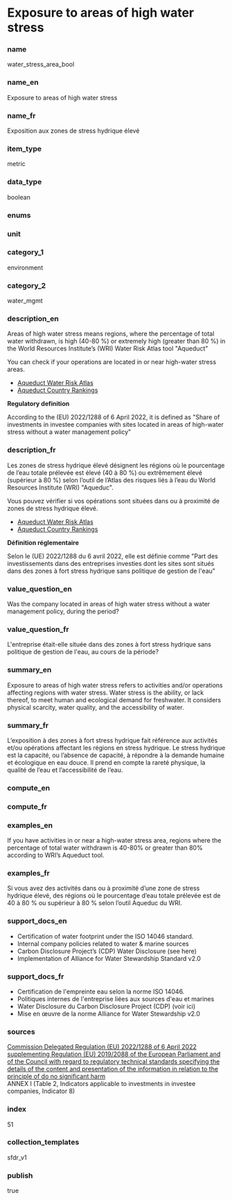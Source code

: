 # Exposure to areas of high water stress

### name

water_stress_area_bool

### name_en

Exposure to areas of high water stress

### name_fr

Exposition aux zones de stress hydrique élevé

### item_type

metric

### data_type

boolean

### enums



### unit



### category_1

environment

### category_2

water_mgmt

### description_en

Areas of high water stress means regions, where the percentage of total water withdrawn, is high (40-80 %) or extremely high (greater than 80 %) in the World Resources Institute’s (WRI) Water Risk Atlas tool "Aqueduct"

You can check if your operations are located in or near high-water stress areas. 
- [Aqueduct Water Risk Atlas](https://www.wri.org/data/aqueduct-water-risk-atlas)
- [Aqueduct Country Rankings](https://www.wri.org/data/aqueduct-country-rankings)

**Regulatory definition**

According to the (EU) 2022/1288 of 6 April 2022, it is defined as "Share of investments in investee companies with sites located in areas of high-water stress without a water management policy"


### description_fr

Les zones de stress hydrique élevé désignent les régions où le pourcentage de l’eau totale prélevée est élevé (40 à 80 %) ou extrêmement élevé (supérieur à 80 %) selon l’outil de l’Atlas des risques liés à l’eau du World Resources Institute (WRI) "Aqueduc".

Vous pouvez vérifier si vos opérations sont situées dans ou à proximité de zones de stress hydrique élevé.
- [Aqueduct Water Risk Atlas](https://www.wri.org/data/aqueduct-water-risk-atlas)
- [Aqueduct Country Rankings](https://www.wri.org/data/aqueduct-country-rankings)

**Définition réglementaire**

Selon le (UE) 2022/1288 du 6 avril 2022, elle est définie comme "Part des investissements dans des entreprises investies dont les sites sont situés dans des zones à fort stress hydrique sans politique de gestion de l'eau"

### value_question_en


Was the company located in areas of high water stress without a water management policy, during the
period?

### value_question_fr


L'entreprise était-elle située dans des zones à fort stress hydrique sans politique de gestion de
l'eau, au cours de la période?


### summary_en

Exposure to areas of high water stress refers to activities and/or operations affecting regions
with water stress. Water stress is the ability, or lack thereof, to meet human and ecological
demand for freshwater. It considers physical scarcity, water quality, and the accessibility of water.

### summary_fr

L’exposition à des zones à fort stress hydrique fait référence aux activités et/ou opérations
affectant les régions en stress hydrique. Le stress hydrique est la capacité, ou l’absence de
capacité, à répondre à la demande humaine et écologique en eau douce. Il prend en compte la
rareté physique, la qualité de l’eau et l’accessibilité de l’eau.

### compute_en



### compute_fr



### examples_en

If you have activities in or near a high-water stress area, regions where the percentage of total
water withdrawn is 40-80% or greater than 80% according to WRI’s Aqueduct tool.

### examples_fr

Si vous avez des activités dans ou à proximité d’une zone de stress hydrique élevé, des régions
où le pourcentage d’eau totale prélevée est de 40 à 80 % ou supérieur à 80 % selon l’outil Aqueduc du WRI.

### support_docs_en

- Certification of water footprint under the ISO 14046 standard.
- Internal company policies related to water & marine sources
- Carbon Disclosure Project’s (CDP) Water Disclosure (see here) 
- Implementation of Alliance for Water Stewardship Standard v2.0

### support_docs_fr

- Certification de l'empreinte eau selon la norme ISO 14046.
- Politiques internes de l'entreprise liées aux sources d'eau et marines
- Water Disclosure du Carbon Disclosure Project (CDP) (voir ici)
- Mise en œuvre de la norme Alliance for Water Stewardship v2.0

### sources


[Commission Delegated Regulation (EU) 2022/1288 of 6 April 2022 supplementing Regulation (EU)
2019/2088 of the European Parliament and of the Council with regard to regulatory technical
standards specifying the details of the content and presentation of the information in relation
to the principle of do no significant harm](https://eur-lex.europa.eu/legal-content/EN/TXT/?uri=CELEX%3A02022R1288-20220725)  
ANNEX I (Table 2, Indicators applicable to investments in investee companies, Indicator 8)
            
### index

51

### collection_templates

sfdr_v1

### publish

true
